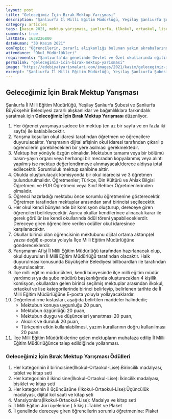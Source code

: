 ```yaml
---
layout: post
title: "Geleceğimiz İçin Bırak Mektup Yarışması"
description: "Şanlıurfa İl Milli Eğitim Müdürlüğü, Yeşilay Şanlıurfa Şubesi ve Şanlıurfa Büyükşehir Belediyesi zararlı alışkanlıklar ve bağımlılıklara farkındalık yaratmak için Geleceğimiz İçin Bırak Mektup Yarışması düzenliyor."
category: articles
tags: [kasım 2021, mektup yarışması, şanlıurfa, ilkokul, ortaokul, lise, bağımlılık]
comments: true
lastDate: 1638226800
dateHuman: "30 Kasım 2021"
comTopic: "Öğrencilerin, zararlı alışkanlığı bulunan yakın akrabalarından birine; zararlı alışkanlığı terk etmesini isteyecek bir mektup yazması ve yazdığı mektup ile yarışmaya katılması hakkındadır."
attendance: "Okul Müdürlükleri"
requirements: "Şanlıurfa'da genelinde Devlet ve Özel okullarında eğitim gören örgün öğrenciler arasında 3 Kategoride düzenlenecek olup her kategori için belirlenen konulardan biri işlenecektir."
permalink: "gelecegimiz-icin-birak-mektup-yarismasi"
image: "https://edebiyatyarismalari.com/images/2021/kasim/gelecegimiz-icin-birak-mektup-yarismasi.jpg"
excerpt: "Şanlıurfa İl Milli Eğitim Müdürlüğü, Yeşilay Şanlıurfa Şubesi ve Şanlıurfa Büyükşehir Belediyesi zararlı alışkanlıklar ve bağımlılıklara farkındalık yaratmak için Geleceğimiz İçin Bırak Mektup Yarışması düzenliyor."
---
```


## Geleceğimiz İçin Bırak Mektup Yarışması
Şanlıurfa İl Milli Eğitim Müdürlüğü, Yeşilay Şanlıurfa Şubesi ve Şanlıurfa Büyükşehir Belediyesi zararlı alışkanlıklar ve bağımlılıklara farkındalık yaratmak için **Geleceğimiz İçin Bırak Mektup Yarışması** düzenliyor.  

1. Her öğrenci yarışmaya sadece bir mektup (en az bir sayfa ve en fazla iki sayfa) ile katılabilecektir.
2. Yarışma koşulları okul idaresi tarafından öğretmen ve öğrencilere duyurulacaktır. Yarışmanın dijital afişinin okul idaresi tarafından çıkarılıp öğrencilerin görebilecekleri bir yere asılması gerekmektedir.
3. Mektup her yönüyle özgün olmalıdır. Mektubun tamamı veya bir bölümü basın-yayın organı veya herhangi bir mecradan kopyalanmış veya alıntı yapılmış ise mektup değerlendirmeye alınmayacak/derece aldıysa iptal edilecektir. Sorumluluk mektup sahibine aittir.
4. Okulda oluşturulacak komisyonda bir okul idarecisi ve 3 öğretmen bulundurulmalıdır. Öğretmenler; Türkçe, Din Kültürü ve Ahlak Bilgisi Öğretmeni ve PDR Öğretmeni veya Sınıf Rehber Öğretmenlerinden olmalıdır.
5. Öğrenci hazırladığı mektubu önce sorumlu öğretmenine gösterecektir. Öğretmen tarafından mektuplar arasından sınıf birincisi seçilecektir.
6. Her okul kendi bünyesinde bir komisyon oluşturup, dereceye giren öğrencileri belirleyecektir. Ayrıca okullar kendilerince alınacak karar ile gerek görülür ise kendi okullarında ödül töreni yapabileceklerdir. Dereceye giren öğrencilere verilen ödüller okul idaresince karşılanacaktır.
7. Okullar birinci olan öğrencisinin mektubunu dijital ortama aktarıp(el yazısı değil) e-posta yoluyla İlçe Milli Eğitim Müdürlüğüne göndereceklerdir.
8. Yarışmanın Afişi İl Milli Eğitim Müdürlüğü tarafından hazırlanacak olup, okul duyuruları İl Milli Eğitim Müdürlüğü tarafından olacaktır. Halk duyurulması konusunda Büyükşehir Belediyesi billboardları ile tarafından duyurulacaktır.
9. İlçe milli eğitim müdürlükleri, kendi bünyesinde ilçe milli eğitim müdür yardımcısı ya da şube müdürü başkanlığında oluşturacakları 4 kişilik komisyon, okullardan gelen birinci seçilmiş mektuplar arasından ilkokul, ortaokul ve lise kategorilerinde birinci belirleyip, belirlenen tarihte de İl Milli Eğitim Müdürlüğüne E-posta yoluyla yollayacaklardır.
10. Değerlendirme kıstasları, aşağıda belirtilen maddeler halindedir;
    - Mektubun konuya uygunluğu 20 puan,
    - Mektubun özgünlüğü 20 puan,
    - Mektubun duygu ve düşünceleri yansıtması 20 puan,
    - Akıcılık ve duruluk 20 puan,
    - Türkçenin etkin kullanılabilmesi, yazım kurallarının doğru kullanılması 20 puan.
11. İlçe Milli Eğitim Müdürlüklerine gelen mektupların muhafaza edilip İl Milli Eğitim Müdürlüğünce talep edildiğinde yollanması.

### Geleceğimiz İçin Bırak Mektup Yarışması Ödülleri
1. Her kategorinin il birincisine(İlkokul-Ortaokul-Lise):Birincilik madalyası, tablet ve kitap seti
2. Her kategorinin il ikincisine(İlkokul-Ortaokul-Lise): İkincilik madalyası, bisiklet ve kitap seti
3. Her kategorinin il üçüncüsüne (İlkokul-Ortaokul-Lise):Üçüncülük madalyası, dijital kol saati ve kitap seti
4. Mansiyonlara(İlkokul-Ortaokul-Lise): Madalya ve kitap seti
5. İl Milli Eğitim Jüri üyelerine ( 5 kişi) :Tablet ve Plaket
6. İl genelinde dereceye giren öğrencilerin sorumlu öğretmenine: Plaket


